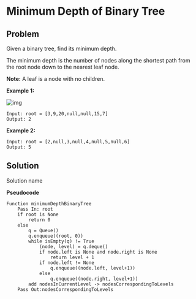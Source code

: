 # Minimum Depth of Binary Tree

## Problem

Given a binary tree, find its minimum depth.

The minimum depth is the number of nodes along the shortest path from the root node down to the nearest leaf node.

**Note:** A leaf is a node with no children.

 

**Example 1:**

![img](https://assets.leetcode.com/uploads/2020/10/12/ex_depth.jpg)

```
Input: root = [3,9,20,null,null,15,7]
Output: 2
```

**Example 2:**

```
Input: root = [2,null,3,null,4,null,5,null,6]
Output: 5
```

 

## Solution 

Solution name

**Pseudocode**

```pseudocode
Function minimumDepthBinaryTree
	Pass In: root
	if root is None
		return 0
	else
		q = Queue()
		q.enqueue((root, 0))
		while isEmpty(q) != True
			(node, level) = q.deque()
			if node.left is None and node.right is None
				return level + 1
			if node.left != None
            	q.enqueue((node.left, level+1))
            else
	            q.enqueue((node.right, level+1))
        add nodesInCurrentLevel -> nodesCorrespondingToLevels
	Pass Out:nodesCorrespondingToLevels
```

